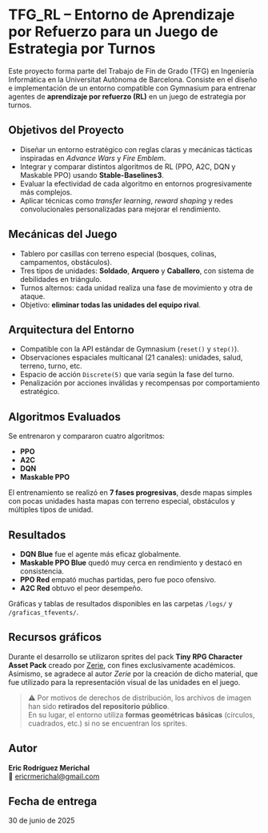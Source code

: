 # TFG_RL – Entorno de Aprendizaje por Refuerzo para un Juego de Estrategia por Turnos

Este proyecto forma parte del Trabajo de Fin de Grado (TFG) en Ingeniería Informática en la Universitat Autònoma de Barcelona. Consiste en el diseño e implementación de un entorno compatible con Gymnasium para entrenar agentes de **aprendizaje por refuerzo (RL)** en un juego de estrategia por turnos.

## Objetivos del Proyecto

- Diseñar un entorno estratégico con reglas claras y mecánicas tácticas inspiradas en *Advance Wars* y *Fire Emblem*.
- Integrar y comparar distintos algoritmos de RL (PPO, A2C, DQN y Maskable PPO) usando **Stable-Baselines3**.
- Evaluar la efectividad de cada algoritmo en entornos progresivamente más complejos.
- Aplicar técnicas como *transfer learning*, *reward shaping* y redes convolucionales personalizadas para mejorar el rendimiento.

## Mecánicas del Juego

- Tablero por casillas con terreno especial (bosques, colinas, campamentos, obstáculos).
- Tres tipos de unidades: **Soldado**, **Arquero** y **Caballero**, con sistema de debilidades en triángulo.
- Turnos alternos: cada unidad realiza una fase de movimiento y otra de ataque.
- Objetivo: **eliminar todas las unidades del equipo rival**.

## Arquitectura del Entorno

- Compatible con la API estándar de Gymnasium (`reset()` y `step()`).
- Observaciones espaciales multicanal (21 canales): unidades, salud, terreno, turno, etc.
- Espacio de acción `Discrete(5)` que varía según la fase del turno.
- Penalización por acciones inválidas y recompensas por comportamiento estratégico.

## Algoritmos Evaluados

Se entrenaron y compararon cuatro algoritmos:

- **PPO**
- **A2C**
- **DQN**
- **Maskable PPO**

El entrenamiento se realizó en **7 fases progresivas**, desde mapas simples con pocas unidades hasta mapas con terreno especial, obstáculos y múltiples tipos de unidad.

## Resultados

- **DQN Blue** fue el agente más eficaz globalmente.
- **Maskable PPO Blue** quedó muy cerca en rendimiento y destacó en consistencia.
- **PPO Red** empató muchas partidas, pero fue poco ofensivo.
- **A2C Red** obtuvo el peor desempeño.

Gráficas y tablas de resultados disponibles en las carpetas `/logs/` y `/graficas_tfevents/`.

## Recursos gráficos

Durante el desarrollo se utilizaron sprites del pack **Tiny RPG Character Asset Pack** creado por [Zerie](https://zerie.itch.io/tiny-rpg-character-asset-pack), con fines exclusivamente académicos.  
Asimismo, se agradece al autor *Zerie* por la creación de dicho material, que fue utilizado para la representación visual de las unidades en el juego.

> ⚠️ Por motivos de derechos de distribución, los archivos de imagen han sido **retirados del repositorio público**.  
> En su lugar, el entorno utiliza **formas geométricas básicas** (círculos, cuadrados, etc.) si no se encuentran los sprites.

## Autor

**Eric Rodríguez Merichal**  
📧 ericrmerichal@gmail.com

## Fecha de entrega

30 de junio de 2025
